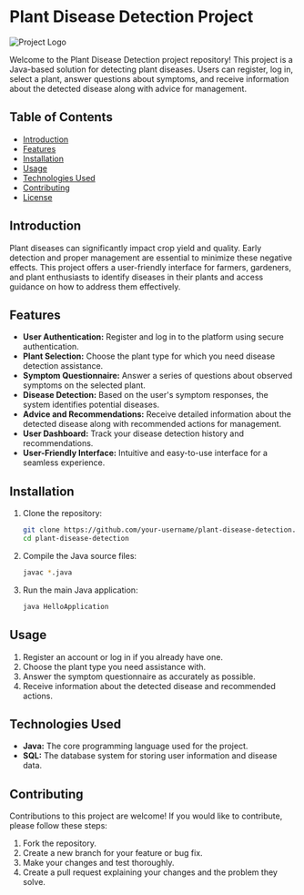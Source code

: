 # Plant Disease Detection Project

![Project Logo](logo.png) <!-- Replace with your project logo if available -->

Welcome to the Plant Disease Detection project repository! This project is a Java-based solution for detecting plant diseases. Users can register, log in, select a plant, answer questions about symptoms, and receive information about the detected disease along with advice for management.

## Table of Contents

- [Introduction](#introduction)
- [Features](#features)
- [Installation](#installation)
- [Usage](#usage)
- [Technologies Used](#technologies-used)
- [Contributing](#contributing)
- [License](#license)

## Introduction

Plant diseases can significantly impact crop yield and quality. Early detection and proper management are essential to minimize these negative effects. This project offers a user-friendly interface for farmers, gardeners, and plant enthusiasts to identify diseases in their plants and access guidance on how to address them effectively.

## Features

- **User Authentication:** Register and log in to the platform using secure authentication.
- **Plant Selection:** Choose the plant type for which you need disease detection assistance.
- **Symptom Questionnaire:** Answer a series of questions about observed symptoms on the selected plant.
- **Disease Detection:** Based on the user's symptom responses, the system identifies potential diseases.
- **Advice and Recommendations:** Receive detailed information about the detected disease along with recommended actions for management.
- **User Dashboard:** Track your disease detection history and recommendations.
- **User-Friendly Interface:** Intuitive and easy-to-use interface for a seamless experience.

## Installation

1. Clone the repository:

    ```bash
    git clone https://github.com/your-username/plant-disease-detection.git
    cd plant-disease-detection
    ```

2. Compile the Java source files:

    ```bash
    javac *.java
    ```

3. Run the main Java application:

    ```bash
    java HelloApplication
    ```

## Usage

1. Register an account or log in if you already have one.
2. Choose the plant type you need assistance with.
3. Answer the symptom questionnaire as accurately as possible.
4. Receive information about the detected disease and recommended actions.

## Technologies Used

- **Java:** The core programming language used for the project.
- **SQL:** The database system for storing user information and disease data.

## Contributing

Contributions to this project are welcome! If you would like to contribute, please follow these steps:

1. Fork the repository.
2. Create a new branch for your feature or bug fix.
3. Make your changes and test thoroughly.
4. Create a pull request explaining your changes and the problem they solve.
